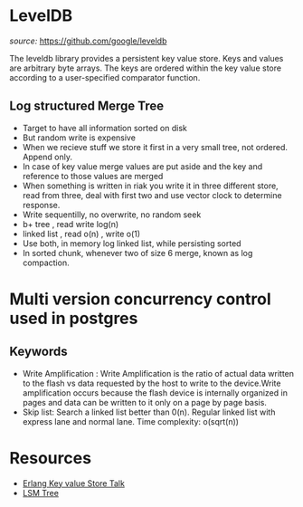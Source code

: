 # LevelDB

*source:* https://github.com/google/leveldb

The leveldb library provides a persistent key value store. Keys and values are arbitrary byte arrays. The keys are ordered within the key value store according to a user-specified comparator function.

## Log structured Merge Tree

- Target to have all information sorted on disk
- But random write is expensive
- When we recieve stuff we store it first in a very small tree, not ordered. Append only. 
- In case of key value merge values are put aside and the key and reference to those values are merged
- When something is written in riak you write it in three different store, read from three, deal with first two and use vector clock to determine response. 
- Write sequentilly, no overwrite, no random seek
- b+ tree , read write log(n) 
- linked list , read o(n) , write o(1)
- Use both, in memory log  linked list, while persisting sorted
- In sorted chunk, whenever two of size 6 merge, known as log compaction.

# Multi version concurrency control used in postgres

## Keywords
- Write Amplification : Write Amplification is the ratio of actual data written to the flash vs data requested by the host to write to the device.Write amplification occurs because the flash device is internally organized in pages and data can be written to it only on a page by page basis.  
- Skip list: Search a linked list better than 0(n). Regular linked list with express lane and normal lane. Time complexity: o(sqrt(n))

# Resources
- [Erlang Key value Store Talk](https://www.youtube.com/watch?v=vTzNKGbHzPc)
- [LSM Tree](https://www.youtube.com/watch?v=_5vrfuwhvlQ)